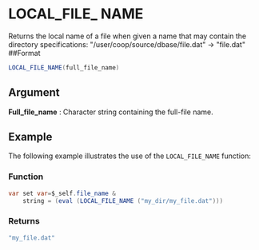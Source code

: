 # LOCAL_FILE_ NAME
Returns the local name of a file when given a name that may contain the directory specifications:
"/user/coop/source/dbase/file.dat" → "file.dat"
##Format
```java
LOCAL_FILE_NAME(full_file_name)
```

## Argument
 
**Full_file_name**
: Character string containing the full-file name.

## Example
The following example illustrates the use of the `LOCAL_FILE_NAME` function:

### Function
```java
var set var=$_self.file_name &
    string = (eval (LOCAL_FILE_NAME ("my_dir/my_file.dat")))
```

### Returns
```java
"my_file.dat"
```